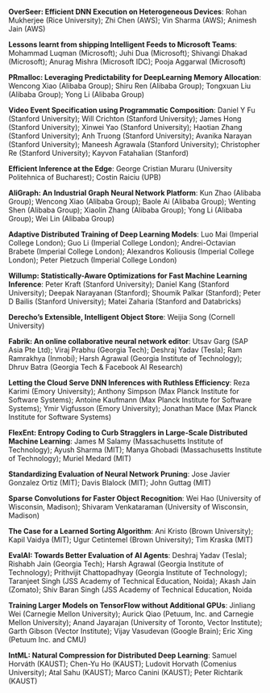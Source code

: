 **OverSeer: Efficient DNN Execution on Heterogeneous Devices**: Rohan Mukherjee (Rice University); Zhi Chen (AWS); Vin Sharma (AWS); Animesh Jain (AWS)

**Lessons learnt from shipping Intelligent Feeds to Microsoft Teams**: Mohammad Luqman (Microsoft); Juhi  Dua (Microsoft); Shivangi Dhakad (Microsoft); Anurag Mishra (Microsoft IDC); Pooja Aggarwal (Microsoft)

**PRmalloc: Leveraging Predictability for DeepLearning Memory Allocation**: Wencong Xiao (Alibaba Group); Shiru Ren (Alibaba Group); Tongxuan Liu (Alibaba Group); Yong Li  (Alibaba Group)

**Video Event Specification using Programmatic Composition**: Daniel Y Fu (Stanford University); Will Crichton (Stanford University); James Hong (Stanford University); Xinwei Yao (Stanford University); Haotian Zhang (Stanford University); Anh Truong (Stanford University); Avanika Narayan (Stanford University); Maneesh Agrawala (Stanford University); Christopher Re (Stanford University); Kayvon  Fatahalian (Stanford)

**Efficient Inference at the Edge**: George Cristian Muraru (University Politehnica of Bucharest); Costin Raiciu (UPB)

**AliGraph: An Industrial Graph Neural Network Platform**: Kun Zhao (Alibaba Group); Wencong Xiao (Alibaba Group); Baole Ai (Alibaba Group); Wenting Shen (Alibaba Group); Xiaolin Zhang (Alibaba Group); Yong Li  (Alibaba Group); Wei Lin (Alibaba Group)

**Adaptive Distributed Training of Deep Learning Models**: Luo Mai (Imperial College London); Guo Li (Imperial College London); Andrei-Octavian Brabete (Imperial College London); Alexandros Koliousis (Imperial College London); Peter Pietzuch (Imperial College London)

**Willump:  Statistically-Aware Optimizations for Fast Machine Learning Inference**: Peter Kraft (Stanford University); Daniel Kang (Stanford University); Deepak Narayanan (Stanford); Shoumik Palkar (Stanford); Peter D Bailis (Stanford University); Matei Zaharia (Stanford and Databricks)

**Derecho’s Extensible, Intelligent Object Store**: Weijia Song (Cornell University)

**Fabrik: An online collaborative neural network editor**: Utsav Garg (SAP Asia Pte Ltd); Viraj Prabhu (Georgia Tech); Deshraj Yadav (Tesla); Ram Ramrakhya (Inmobi); Harsh Agrawal (Georgia Institute of Technology); Dhruv Batra (Georgia Tech & Facebook AI Research)

**Letting the Cloud Serve DNN Inferences with Ruthless Efficiency**: Reza Karimi (Emory University); Anthony Simpson (Max Planck Institute for Software Systems); Antoine Kaufmann (Max Planck Institute for Software Systems); Ymir Vigfusson (Emory University); Jonathan Mace (Max Planck Institute for Software Systems)

**FlexEnt: Entropy Coding to Curb Stragglers in Large-Scale Distributed Machine Learning**: James M Salamy (Massachusetts Institute of Technology); Ayush Sharma (MIT); Manya Ghobadi (Massachusetts Institute of Technology); Muriel Medard (MIT)

**Standardizing Evaluation of Neural Network Pruning**: Jose Javier Gonzalez Ortiz (MIT); Davis Blalock (MIT); John Guttag (MIT)

**Sparse Convolutions for Faster Object Recognition**: Wei Hao (University of Wisconsin, Madison); Shivaram Venkataraman (University of Wisconsin, Madison)

**The Case for a Learned Sorting Algorithm**: Ani Kristo (Brown University); Kapil Vaidya (MIT); Ugur Cetintemel (Brown University); Tim Kraska (MIT)

**EvalAI: Towards Better Evaluation of AI Agents**: Deshraj Yadav (Tesla); Rishabh Jain (Georgia Tech); Harsh Agrawal (Georgia Institute of Technology); Prithvijit Chattopadhyay (Georgia Institute of Technology); Taranjeet Singh (JSS Academy of Technical Education, Noida); Akash Jain (Zomato); Shiv Baran Singh (JSS Academy of Technical Education, Noida

**Training Larger Models on TensorFlow without Additional GPUs**: Jinliang Wei (Carnegie Mellon University); Aurick Qiao (Petuum, Inc. and Carnegie Mellon University); Anand Jayarajan (University of Toronto, Vector Institute); Garth Gibson (Vector Institute); Vijay  Vasudevan (Google Brain); Eric Xing (Petuum Inc. and CMU)

**IntML: Natural Compression for Distributed Deep Learning**: Samuel Horváth (KAUST); Chen-Yu Ho (KAUST); Ludovit Horvath (Comenius University); Atal Sahu (KAUST); Marco Canini (KAUST); Peter Richtarik (KAUST)

